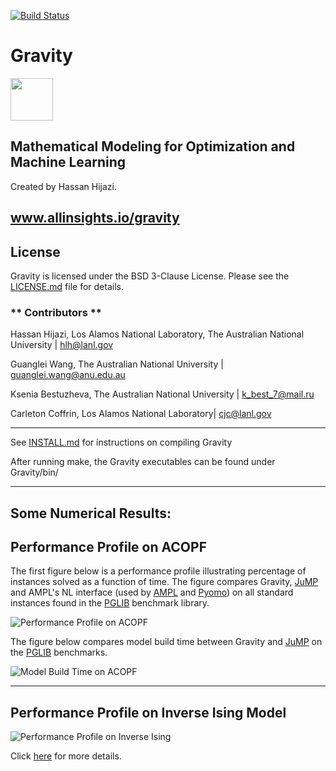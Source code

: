 
[![Build Status](https://travis-ci.org/Allinsights/Gravity.svg?branch=master)](https://travis-ci.org/Allinsights/Gravity)

Gravity
=======
<img src="https://static.wixstatic.com/media/c6cff5_6bf3b6b728bc4e738988a81b38969193~mv2.png/v1/fill/w_240,h_240,al_c,q_80,usm_0.66_1.00_0.01/c6cff5_6bf3b6b728bc4e738988a81b38969193~mv2.webp" width="68">


Mathematical Modeling for Optimization and Machine Learning
-----------
Created by Hassan Hijazi.

www.allinsights.io/gravity
-----------


## License

Gravity is licensed under the BSD 3-Clause License. Please see the [LICENSE.md](https://github.com/Allinsights/Gravity/blob/master/LICENSE.md) file for details.


### ** Contributors **
Hassan Hijazi, Los Alamos National Laboratory, The Australian National University | hlh@lanl.gov

Guanglei Wang, The Australian National University | guanglei.wang@anu.edu.au

Ksenia Bestuzheva, The Australian National University | k_best_7@mail.ru

Carleton Coffrin, Los Alamos National Laboratory| cjc@lanl.gov

*****************************
See [INSTALL.md](INSTALL.md) for instructions on compiling Gravity

After running make, the Gravity executables can be found under Gravity/bin/


*****************************

Some Numerical Results:
-----------
Performance Profile on ACOPF
-----------

The first figure below is a performance profile illustrating percentage of instances solved as a function of time.
The figure compares Gravity, [JuMP](http://www.juliaopt.org/JuMP.jl/latest/index.html) and AMPL's NL interface (used by [AMPL](http://ampl.com/) and [Pyomo](http://www.pyomo.org/)) on all standard instances found in the [PGLIB](https://github.com/power-grid-lib/pglib-opf) benchmark library.

![Performance Profile on ACOPF](https://static.wixstatic.com/media/c6cff5_9b2b29e8a33840c59902fc95ffabf3ed~mv2.png/v1/crop/x_0,y_0,w_1064,h_600/fill/w_869,h_490,al_c,usm_0.66_1.00_0.01/c6cff5_9b2b29e8a33840c59902fc95ffabf3ed~mv2.png)

The figure below compares model build time between Gravity and [JuMP](http://www.juliaopt.org/JuMP.jl/latest/index.html) on the [PGLIB](https://github.com/power-grid-lib/pglib-opf) benchmarks.

![Model Build Time on ACOPF](https://static.wixstatic.com/media/c6cff5_7d8e39d464b647fe98ee7f74d57f289d~mv2.png/v1/fill/w_894,h_535,al_c,usm_0.66_1.00_0.01/c6cff5_7d8e39d464b647fe98ee7f74d57f289d~mv2.png)

-----------
Performance Profile on Inverse Ising Model
-----------


![Performance Profile on Inverse Ising](https://static.wixstatic.com/media/c6cff5_e38e7a012b104dc0ba19fec1e32c10ad~mv2.png/v1/crop/x_0,y_0,w_1058,h_600/fill/w_863,h_489,al_c,usm_0.66_1.00_0.01/c6cff5_e38e7a012b104dc0ba19fec1e32c10ad~mv2.png)


Click [here](https://www.allinsights.io/numerical-results) for more details.

